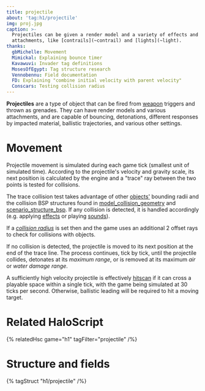 ```yaml
---
title: projectile
about: 'tag:h1/projectile'
img: proj.jpg
caption: >-
  Projectiles can be given a render model and a variety of effects and
  attachments, like [contrails](~contrail) and [lights](~light).
thanks:
  gbMichelle: Movement
  Mimickal: Explaining bounce timer
  Kavawuvi: Invader tag definitions
  MosesOfEgypt: Tag structure research
  Vennobennu: Field documentation
  FD: Explaining "combine initial velocity with parent velocity"
  Conscars: Testing collision radius
---
```

**Projectiles** are a type of object that can be fired from [weapon](~) triggers and thrown as grenades. They can have render models and various attachments, and are capable of bouncing, detonations, different responses by impacted material, ballistic trajectories, and various other settings.

# Movement
Projectile movement is simulated during each game tick (smallest unit of simulated time). According to the projectile's velocity and gravity scale, its next position is calculated by the engine and a "trace" ray between the two points is tested for collisions.

The trace collision test takes advantage of other [objects'](~object) bounding radii and the collision BSP structures found in [model_collision_geometry](~) and [scenario_structure_bsp](~). If any collision is detected, it is handled accordingly (e.g. applying [effects](~effect) or playing [sounds](~sound)).

If a _[collision radius](#tag-field-collision-radius)_ is set then and the game uses an additional 2 offset rays to check for collisions with objects.

If no collision is detected, the projectile is moved to its next position at the end of the trace line. The process continues, tick by tick, until the projectile collides, detonates at its _maximum range_, or is removed at its maximum _air_ or _water damage range_.

A sufficiently high velocity projectile is effectively [hitscan][] if it can cross a playable space within a single tick, with the game being simulated at 30 ticks per second. Otherwise, ballistic leading will be required to hit a moving target.

# Related HaloScript
{% relatedHsc game="h1" tagFilter="projectile" /%}

# Structure and fields

{% tagStruct "h1/projectile" /%}


[hitscan]: https://en.wikipedia.org/wiki/Hitscan